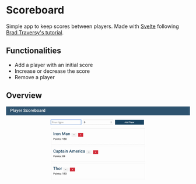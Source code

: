 # Scoreboard

Simple app to keep scores between players. Made with [Svelte](https://svelte.dev) following [Brad Traversy's tutorial](https://youtu.be/uK2RnIzrQ0M).

## Functionalities

- Add a player with an initial score
- Increase or decrease the score
- Remove a player

## Overview

![Recording of the page](https://github.com/jatanassian/svelte-scoreboard/blob/master/images/recording.gif?raw=true)
